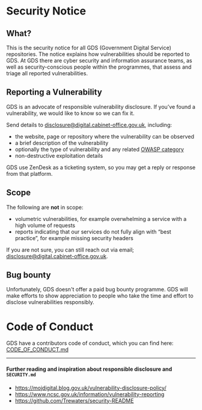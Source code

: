 # Security Notice

## What?

This is the security notice for all GDS (Government Digital Service) repositories. The notice explains how vulnerabilities should be reported to GDS. At GDS there are cyber security and information assurance teams, as well as security-conscious people within the programmes, that assess and triage all reported vulnerabilities.

## Reporting a Vulnerability

GDS is an advocate of responsible vulnerability disclosure. If you’ve found a vulnerability, we would like to know so we can fix it.

Send details to [disclosure@digital.cabinet-office.gov.uk], including:
- the website, page or repository where the vulnerability can be observed
- a brief description of the vulnerability 
- optionally the type of vulnerability and any related [OWASP category]
- non-destructive exploitation details

GDS use ZenDesk as a ticketing system, so you may get a reply or response from that platform.

## Scope
The following are **not** in scope:
- volumetric vulnerabilities, for example overwhelming a service with a high volume of requests 
- reports indicating that our services do not fully align with “best practice”, for example missing security headers

If you are not sure, you can still reach out via email; [disclosure@digital.cabinet-office.gov.uk].

## Bug bounty
Unfortunately, GDS doesn't offer a paid bug bounty programme. GDS will make efforts to show appreciation to people who take the time and effort to disclose vulnerabilities responsibly.

# Code of Conduct

GDS have a contributors code of conduct, which you can find here: [CODE_OF_CONDUCT.md]

---

#### Further reading and inspiration about responsible disclosure and `SECURITY.md`
- <https://mojdigital.blog.gov.uk/vulnerability-disclosure-policy/>
- <https://www.ncsc.gov.uk/information/vulnerability-reporting>
- <https://github.com/Trewaters/security-README>

[disclosure@digital.cabinet-office.gov.uk]: mailto:disclosure@digital.cabinet-office.gov.uk
[CODE_OF_CONDUCT.md]: https://github.com/alphagov/.github/blob/master/CODE_OF_CONDUCT.md
[OWASP category]: https://www.owasp.org/index.php/Category:OWASP_Top_Ten_2017_Project
